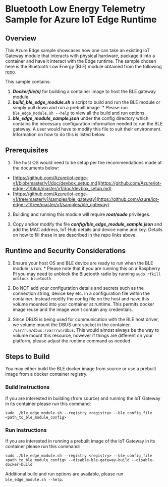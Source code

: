 Bluetooth Low Energy Telemetry Sample for Azure IoT Edge Runtime
================================================================

Overview
--------

This Azure Edge sample showcases how one can take an existing IoT Gateway module that interacts with physical hardware, package it into a container and have it interact with the Edge runtime.
The sample chosen here is the Bluetooth Low Energy (BLE) module obtained from the following [repo]( https://github.com/Azure/azure-iot-gateway-sdk).

This sample contains:

  1. ***Dockerfile(s)*** for building a container image to host the BLE gateway module.
  2. ***build_ble_edge_module.sh*** a script to build and run the BLE module or simply pull down and run a prebuilt image.
    * Please run ```ble_edge_module.sh --help``` to view all the build and run options.
  3. ***ble_edge_module_sample.json*** under the config directory which contains the necessary configuration information needed to run the BLE gateway. A user would have to modify this file to suit their environment. Information on how to do this is listed below.

Prerequisites
-------------

1. The host OS would need to be setup per the recommendations made at the documents below:
  * [https://github.com/Azure/iot-edge-v1/blob/master/v1/doc/devbox_setup.md](https://github.com/Azure/iot-edge-v1/blob/master/v1/doc/devbox_setup.md)
  * [https://github.com/Azure/iot-edge-v1/tree/master/v1/samples/ble_gateway](https://github.com/Azure/iot-edge-v1/tree/master/v1/samples/ble_gateway)

2. Building and running this module will require ***root/sudo*** privileges.
    
3. Copy and/or modify the file ***config/ble_edge_module_sample.json*** and add the MAC address, IoT Hub details and device name and key. Details on how to fill these in are described in the repo links above.

Runtime and Security Considerations
-----------------------------------

  1. Ensure your host OS and BLE device are ready to run when the BLE module is run.
    * Please note that if you are running this on a Raspberry Pi you may need to unblock the Bluetooth radio by running  ``` sudo rfkill unblock bluetooth ```

  2. Do NOT add your configuration details and secrets such as the connection string, device key etc. in a configuration file within the container. Instead modify the config file on the host and have this volume mounted into your container at runtime. This permits docker image reuse and the image won't contain any credentials.

  3. Since DBUS is being used for communication with the BLE host driver, we volume mount the DBUS unix socket in the container. ```/var/run/dbus:/var/run/dbus```. This would almost always be the way to volume mount this resource, however if things are different on your platform, please adjust the runtime command as needed.

Steps to Build
--------------

You may either build the BLE docker image from source or use a prebuilt image from a docker container registry.
 
### Build Instructions
If you are interested in building (from source) and running the IoT Gateway in its container please run this command:

```
sudo ./ble_edge_module.sh --registry <registry> --ble_config_file <path_to_ble_module_config>
```

### Run Instructions

If you are interested in running a prebuilt image of the IoT Gateway in its container please run this command:

```
sudo ./ble_edge_module.sh --registry <registry> --ble_config_file <path_to_ble_module_config> --disable-ble-gateway-build --disable-docker-build
```

Additional build and run options are available, please run ```ble_edge_module.sh --help```.
